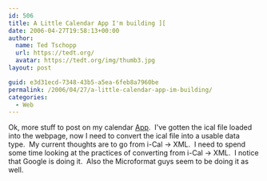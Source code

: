 ```yaml
---
id: 506
title: A Little Calendar App I'm building ][
date: 2006-04-27T19:58:13+00:00
author:
  name: Ted Tschopp
  url: https://tedt.org/
  avatar: https://tedt.org/img/thumb3.jpg
layout: post

guid: e3d31ecd-7348-43b5-a5ea-6feb8a7960be
permalink: /2006/04/27/a-little-calendar-app-im-building/
categories:
  - Web
---
```

Ok, more stuff to post on my calendar [App](https://tedt.org/2006/04/07/a_little_calend/).&#160; I've gotten the ical file loaded into the webpage, now I need to convert the ical file into a usable data type.&#160; My current thoughts are to go from i-Cal -> XML.&#160; I need to spend some time looking at the practices of converting from i-Cal -> XML.&#160; I notice that Google is doing it.&#160; Also the Microformat guys seem to be doing it as well.